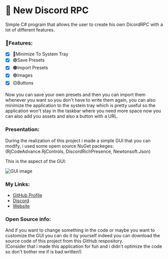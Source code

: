 # 💎 New Discord RPC

Simple C# program that allows the user to create his own DicordRPC 
with a lot of different features.

### 👑Features:
- [x] 🔵Minimize To System Tray
- [X] 🟣Save Presets
- [X] 🟠Import Presets
- [X] 🟢Images
- [X] 🟡Buttons

Now you can save your own presets and then you can import them whenever you want so you
don't have to write them again, you can also minimize the application to the system tray
which is pretty useful so the application won't stay in the taskbar where you need more space
now you can also add you assets and also a button with a URL.

### Presentation:
During the realization of this project i made a simple GUI that you can 
modify, i used some opem source NuGet packeges:
(RjCodeAdvance.RjControls, DiscordRichPresence, Newtonsoft.Json)

This is the aspect of the GUI:

![GUI image](https://i.imgur.com/VBacdiT.png)

### My Links:
- [GitHub Profile](https://github.com/Th3Spl)
- [Discord](https://bit.ly/3OkuXMT)
- [Website](https://wanted.lol/th3spl)

### Open Source info:
And if you want to change something in the code or maybe you want to 
customize the GUI you can do it by yourself indeed you can download the 
source code of this project from this GitHub respository.
<br>
(Consider that i made this application for fun and i didn't optimize the code so don't bother me if is bad written!)
